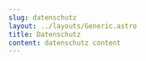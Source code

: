 ```yaml
---
slug: datenschutz
layout: ../layouts/Generic.astro
title: Datenschutz
content: datenschutz content
---
```

